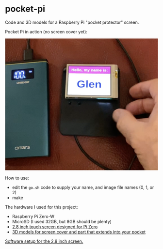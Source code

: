 # pocket-pi
Code and 3D models for a Raspberry Pi "pocket protector" screen.

Pocket Pi in action (no screen cover yet):

![Pocket-Pi In Action](https://github.com/MegaMosquito/pocket-pi/blob/master/pocket-pi.png?raw=true)

How to use:
- edit the `go.sh` code to supply your name, and image file names (0, 1, or 2)
- make

The hardware I used for this project:

- Raspberry Pi Zero-W
- MicroSD (I used 32GB, but 8GB should be plenty)
- [2.8 inch touch screen designed for Pi Zero](https://smile.amazon.com/gp/product/B07H8ZY89H/ref=ppx_yo_dt_b_search_asin_title?ie=UTF8&psc=1)
- [3D models for screen cover and part that extends into your pocket](https://www.tinkercad.com/things/0NYl0LZUKbR)

[Software setup for the 2.8 inch screen.](https://github.com/iUniker/2.8NewDriver)

